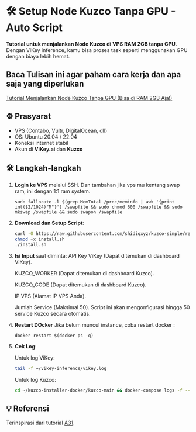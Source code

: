 # 🛠️ Setup Node Kuzco Tanpa GPU - Auto Script

**Tutorial untuk menjalankan Node Kuzco di VPS RAM 2GB tanpa GPU.**  
Dengan ViKey inference, kamu bisa proses task seperti menggunakan GPU dengan biaya lebih hemat.

## Baca Tulisan ini agar paham cara kerja dan apa saja yang diperlukan
[Tutorial Menjalankan Node Kuzco Tanpa GPU (Bisa di RAM 2GB Aja!)](https://paragraph.com/@a31/%F0%9F%94%B0-tutorial-menjalankan-node-kuzco-tanpa-gpu-bisa-di-ram-2gb-aja)

## ⚙️ Prasyarat

- VPS (Contabo, Vultr, DigitalOcean, dll)
- OS: Ubuntu 20.04 / 22.04
- Koneksi internet stabil
- Akun di **ViKey.ai** dan **Kuzco**

## 🛠️ Langkah-langkah

1. **Login ke VPS** melalui SSH. 
   Dan tambahan jika vps mu kentang swap ram, ini dengan 1:1 ram system.
   ```
   sudo fallocate -l $(grep MemTotal /proc/meminfo | awk '{print int($2/1024)"M"}') /swapfile && sudo chmod 600 /swapfile && sudo mkswap /swapfile && sudo swapon /swapfile
   ```
   
3. **Download dan Setup Script**:

   ```bash
   curl -O https://raw.githubusercontent.com/shidiqxyz/kuzco-simple/refs/heads/main/install.sh
   chmod +x install.sh
   ./install.sh
   ```

4. **Isi Input** saat diminta:
   API Key ViKey (Dapat ditemukan di dashboard ViKey).
   
   KUZCO_WORKER (Dapat ditemukan di dashboard Kuzco).
   
   KUZCO_CODE (Dapat ditemukan di dashboard Kuzco).
   
   IP VPS (Alamat IP VPS Anda).
   
   Jumlah Service (Maksimal 50). Script ini akan mengonfigurasi hingga 50 service Kuzco secara otomatis.

5. **Restart DOcker**
   Jika belum muncul instance, coba restart docker :

   ```
   docker restart $(docker ps -q)
   ```

6. **Cek Log**:

   Untuk log ViKey:

   ```bash
   tail -f ~/vikey-inference/vikey.log
   ```

   Untuk log Kuzco:

   ```bash 
   cd ~/kuzco-installer-docker/kuzco-main && docker-compose logs -f --tail 100
   ```

## 💡 Referensi

Terinspirasi dari tutorial [A31](https://paragraph.com/@a31/%F0%9F%94%B0-tutorial-menjalankan-node-kuzco-tanpa-gpu-bisa-di-ram-2gb-aja).
